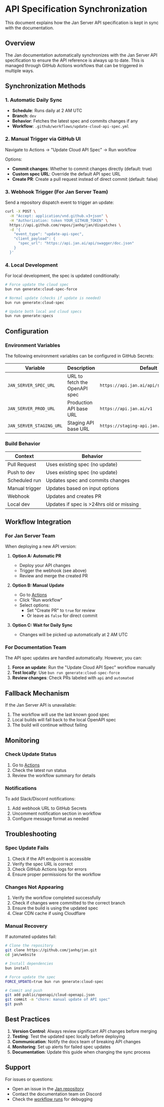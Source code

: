 # API Specification Synchronization

This document explains how the Jan Server API specification is kept in sync with the documentation.

## Overview

The Jan documentation automatically synchronizes with the Jan Server API specification to ensure the API reference is always up to date. This is managed through GitHub Actions workflows that can be triggered in multiple ways.

## Synchronization Methods

### 1. Automatic Daily Sync
- **Schedule**: Runs daily at 2 AM UTC
- **Branch**: `dev`
- **Behavior**: Fetches the latest spec and commits changes if any
- **Workflow**: `.github/workflows/update-cloud-api-spec.yml`

### 2. Manual Trigger via GitHub UI
Navigate to Actions → "Update Cloud API Spec" → Run workflow

Options:
- **Commit changes**: Whether to commit changes directly (default: true)
- **Custom spec URL**: Override the default API spec URL
- **Create PR**: Create a pull request instead of direct commit (default: false)

### 3. Webhook Trigger (For Jan Server Team)

Send a repository dispatch event to trigger an update:

```bash
curl -X POST \
  -H "Accept: application/vnd.github.v3+json" \
  -H "Authorization: token YOUR_GITHUB_TOKEN" \
  https://api.github.com/repos/janhq/jan/dispatches \
  -d '{
    "event_type": "update-api-spec",
    "client_payload": {
      "spec_url": "https://api.jan.ai/api/swagger/doc.json"
    }
  }'
```

### 4. Local Development

For local development, the spec is updated conditionally:

```bash
# Force update the cloud spec
bun run generate:cloud-spec-force

# Normal update (checks if update is needed)
bun run generate:cloud-spec

# Update both local and cloud specs
bun run generate:specs
```

## Configuration

### Environment Variables

The following environment variables can be configured in GitHub Secrets:

| Variable | Description | Default |
|----------|-------------|---------|
| `JAN_SERVER_SPEC_URL` | URL to fetch the OpenAPI spec | `https://api.jan.ai/api/swagger/doc.json` |
| `JAN_SERVER_PROD_URL` | Production API base URL | `https://api.jan.ai/v1` |
| `JAN_SERVER_STAGING_URL` | Staging API base URL | `https://staging-api.jan.ai/v1` |

### Build Behavior

| Context | Behavior |
|---------|----------|
| Pull Request | Uses existing spec (no update) |
| Push to dev | Uses existing spec (no update) |
| Scheduled run | Updates spec and commits changes |
| Manual trigger | Updates based on input options |
| Webhook | Updates and creates PR |
| Local dev | Updates if spec is >24hrs old or missing |

## Workflow Integration

### For Jan Server Team

When deploying a new API version:

1. **Option A: Automatic PR**
   - Deploy your API changes
   - Trigger the webhook (see above)
   - Review and merge the created PR

2. **Option B: Manual Update**
   - Go to [Actions](https://github.com/janhq/jan/actions/workflows/update-cloud-api-spec.yml)
   - Click "Run workflow"
   - Select options:
     - Set "Create PR" to `true` for review
     - Or leave as `false` for direct commit

3. **Option C: Wait for Daily Sync**
   - Changes will be picked up automatically at 2 AM UTC

### For Documentation Team

The API spec updates are handled automatically. However, you can:

1. **Force an update**: Run the "Update Cloud API Spec" workflow manually
2. **Test locally**: Use `bun run generate:cloud-spec-force`
3. **Review changes**: Check PRs labeled with `api` and `automated`

## Fallback Mechanism

If the Jan Server API is unavailable:

1. The workflow will use the last known good spec
2. Local builds will fall back to the local OpenAPI spec
3. The build will continue without failing

## Monitoring

### Check Update Status

1. Go to [Actions](https://github.com/janhq/jan/actions/workflows/update-cloud-api-spec.yml)
2. Check the latest run status
3. Review the workflow summary for details

### Notifications

To add Slack/Discord notifications:

1. Add webhook URL to GitHub Secrets
2. Uncomment notification section in workflow
3. Configure message format as needed

## Troubleshooting

### Spec Update Fails

1. Check if the API endpoint is accessible
2. Verify the spec URL is correct
3. Check GitHub Actions logs for errors
4. Ensure proper permissions for the workflow

### Changes Not Appearing

1. Verify the workflow completed successfully
2. Check if changes were committed to the correct branch
3. Ensure the build is using the updated spec
4. Clear CDN cache if using Cloudflare

### Manual Recovery

If automated updates fail:

```bash
# Clone the repository
git clone https://github.com/janhq/jan.git
cd jan/website

# Install dependencies
bun install

# Force update the spec
FORCE_UPDATE=true bun run generate:cloud-spec

# Commit and push
git add public/openapi/cloud-openapi.json
git commit -m "chore: manual update of API spec"
git push
```

## Best Practices

1. **Version Control**: Always review significant API changes before merging
2. **Testing**: Test the updated spec locally before deploying
3. **Communication**: Notify the docs team of breaking API changes
4. **Monitoring**: Set up alerts for failed spec updates
5. **Documentation**: Update this guide when changing the sync process

## Support

For issues or questions:
- Open an issue in the [Jan repository](https://github.com/janhq/jan/issues)
- Contact the documentation team on Discord
- Check the [workflow runs](https://github.com/janhq/jan/actions) for debugging